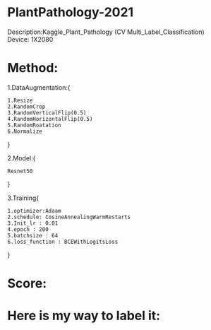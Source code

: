# PlantPathology-2021
Description:Kaggle_Plant_Pathology (CV Multi_Label_Classification)<br/>
Device: 1X2080
# Method:
1.DataAugmentation:{<br/>


    1.Resize
    2.RandomCrop
    3.RandomVerticalFlip(0.5)
    4.RandomHorizontalFlip(0.5)
    5.RandomRoatation
    6.Normalize


   }<br/>
   
2.Model:{

    Resnet50
}

3.Training{

    1.optimizer:Adaam
    2.schedule: CosineAnnealingWarmRestarts
    3.Init_lr : 0.01
    4.epoch : 200
    5.batchsize : 64
    6.loss_function : BCEWithLogitsLoss
  }
	
	
# Score:

# Here is my way to label it:

